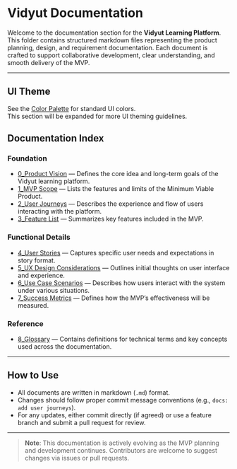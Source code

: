 #  Vidyut Documentation

Welcome to the documentation section for the **Vidyut Learning Platform**. This folder contains structured markdown files representing the product planning, design, and requirement documentation. Each document is crafted to support collaborative development, clear understanding, and smooth delivery of the MVP.

---
## UI Theme

See the [Color Palette](./UI/color-palette.md) for standard UI colors.  
This section will be expanded for more UI theming guidelines.

##  Documentation Index

###  Foundation

- [0_Product Vision](./0_product_vision.md) — Defines the core idea and long-term goals of the Vidyut learning platform.
- [1_MVP Scope](./1_mvp_scope.md) — Lists the features and limits of the Minimum Viable Product.
- [2_User Journeys](./2_user_journeys.md) — Describes the experience and flow of users interacting with the platform.
- [3_Feature List](./3_feature_list.md) — Summarizes key features included in the MVP.

###  Functional Details

- [4_User Stories](./4_user_stories.md) — Captures specific user needs and expectations in story format.
- [5_UX Design Considerations](./5_ux_design_considerations.md) — Outlines initial thoughts on user interface and experience.
- [6_Use Case Scenarios](./6_use_case_scenarios.md) — Describes how users interact with the system under various situations.
- [7_Success Metrics](./7_success_metrics.md) — Defines how the MVP’s effectiveness will be measured.

###  Reference

- [8_Glossary](./8_glossary.md) — Contains definitions for technical terms and key concepts used across the documentation.

---

##  How to Use

- All documents are written in markdown (`.md`) format.
- Changes should follow proper commit message conventions (e.g., `docs: add user journeys`).
- For any updates, either commit directly (if agreed) or use a feature branch and submit a pull request for review.

---

>  **Note**: This documentation is actively evolving as the MVP planning and development continues. Contributors are welcome to suggest changes via issues or pull requests.

